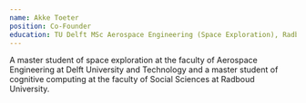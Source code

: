 ```yaml
---
name: Akke Toeter
position: Co-Founder
education: TU Delft MSc Aerospace Engineering (Space Exploration), Radboud University MSc Artificial Intelligence (Cognitive Computing)
---
```


A master student of space exploration at the faculty of Aerospace Engineering at Delft University and Technology and a master student of cognitive computing at the faculty of Social Sciences at Radboud University.